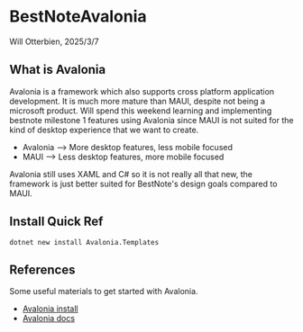# BestNoteAvalonia

Will Otterbien, 2025/3/7

## What is Avalonia

Avalonia is a framework which also supports cross platform application development.
It is much more mature than MAUI, despite not being a microsoft product.
Will spend this weekend learning and implementing bestnote milestone 1 features using Avalonia since MAUI is not suited for the kind of desktop experience that we want to create.
- Avalonia --> More desktop features, less mobile focused
- MAUI --> Less desktop features, more mobile focused

Avalonia still uses XAML and C# so it is not really all that new, the framework is just better suited for BestNote's design goals compared to MAUI.

## Install Quick Ref
`dotnet new install Avalonia.Templates`

## References
Some useful materials to get started with Avalonia.

- [Avalonia install](https://avaloniaui.net/gettingstarted#installation)
- [Avalonia docs](https://docs.avaloniaui.net/)
